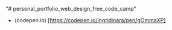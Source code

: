 "# personal_portfolio_web_design_free_code_camp" 
- (codepen.io) [https://codepen.io/ingridinara/pen/gOmmaXP]
